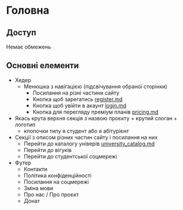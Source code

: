 # Головна

## Доступ
Немає обмежень

## Основні елементи
- Хедер
    - Менюшка з навігацією (підсвічування обраної сторінки)
        - Посилання на різні частини сайту
        - Кнопка щоб зарегатись [register.md](https://github.com/AnonymousUniverityReviews/docs/blob/main/pages/register.md)
        - Кнопка щоб увійти в акаунт [login.md](https://github.com/AnonymousUniverityReviews/docs/blob/main/pages/login.md)
        - Кнопка для перегляду преміум планів [pricing.md](https://github.com/AnonymousUniverityReviews/docs/blob/main/pages/pricing.md)
- Якась крута верхня секція з назвою проєкту + крутий слоган + логотип
    - кпопочки типу я студент або я абітурієнт
- Секції з описом різних частин сайту і посилання на них
    - Перейти до каталогу універів [university_catalog.md](https://github.com/AnonymousUniverityReviews/docs/blob/main/pages/university_catalog.md)
    - Перейти до вігуків
    - Перейти до студентської соцмережі
- Футер
    - Контакти
    - Політика конфіденційності
    - Посилання на соцмережі
    - Зміна мови
    - Про нас / Про проєкт
    - Донат
